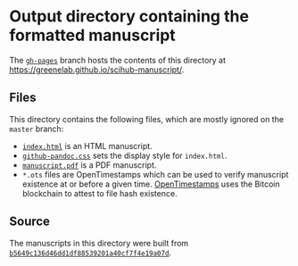 # Output directory containing the formatted manuscript

The [`gh-pages`](https://github.com/greenelab/scihub-manuscript/tree/gh-pages) branch hosts the contents of this directory at https://greenelab.github.io/scihub-manuscript/.

## Files

This directory contains the following files, which are mostly ignored on the `master` branch:

+ [`index.html`](index.html) is an HTML manuscript.
+ [`github-pandoc.css`](github-pandoc.css) sets the display style for `index.html`.
+ [`manuscript.pdf`](manuscript.pdf) is a PDF manuscript.
+ `*.ots` files are OpenTimestamps which can be used to verify manuscript existence at or before a given time.
  [OpenTimestamps](opentimestamps.org) uses the Bitcoin blockchain to attest to file hash existence.

## Source

The manuscripts in this directory were built from
[`b5649c136d46dd1df88539201a40cf7f4e19a07d`](https://github.com/greenelab/scihub-manuscript/commit/b5649c136d46dd1df88539201a40cf7f4e19a07d).
